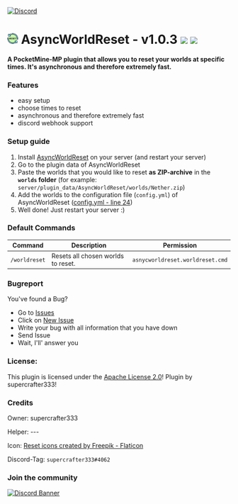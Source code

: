 [![Discord](https://img.shields.io/badge/chat-on%20discord-7289da.svg)](https://discord.gg/ca6cWPpERp)
# <img src="/icon.png" width="24px"/> AsyncWorldReset - v1.0.3 [![](https://poggit.pmmp.io/shield.state/AsyncWorldReset)](https://poggit.pmmp.io/p/AsyncWorldReset) [![](https://poggit.pmmp.io/shield.dl.total/AsyncWorldReset)](https://poggit.pmmp.io/p/AsyncWorldReset)


**A PocketMine-MP plugin that allows you to reset your worlds at specific times. It's asynchronous and therefore extremely fast.**

### Features
- easy setup
- choose times to reset
- asynchronous and therefore extremely fast
- discord webhook support

### Setup guide
1. Install [AsyncWorldReset](https://poggit.pmmp.io/p/AsyncWorldReset) on your server (and restart your server)
2. Go to the plugin data of AsyncWorldReset
3. Paste the worlds that you would like to reset **as ZIP-archive** in the **`worlds` folder** (for example: `server/plugin_data/AsyncWorldReset/worlds/Nether.zip`)
4. Add the worlds to the configuration file (`config.yml`) of AsyncWorldReset ([config.yml - line 24](https://github.com/supercrafter333/AsyncWorldReset/blob/master/resources/config.yml#L24))
5. Well done! Just restart your server :)

### Default Commands
| **Command**   | **Description**                | **Permission**            |
|---------------|---|---|
| `/worldreset` |Resets all chosen worlds to reset.|`asnycworldreset.worldreset.cmd`|

### Bugreport
You've found a Bug?
- Go to [Issues](https://github.com/supercrafter333/AsyncWorldReset/issues)
- Click on [New Issue](https://github.com/supercrafter333/AsyncWorldReset/issues/new/choose)
- Write your bug with all information that you have down
- Send Issue
- Wait, I'll' answer you

### License:
This plugin is licensed under the [Apache License 2.0](/LICENSE)! Plugin by supercrafter333!

### Credits

Owner: supercrafter333

Helper: ---

Icon: <a href="https://www.flaticon.com/free-icons/reset" title="reset icons">Reset icons created by Freepik - Flaticon</a>

Discord-Tag: `supercrafter333#4062`

### Join the community
[![Discord Banner](https://discordapp.com/api/guilds/847099444465238036/widget.png?style=banner3)](https://discord.gg/ca6cWPpERp)